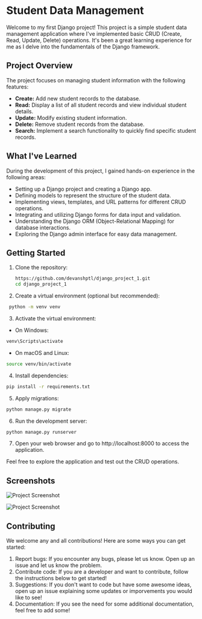 
# Student Data Management

Welcome to my first Django project! This project is a simple student data management application where I've implemented basic CRUD (Create, Read, Update, Delete) operations. It's been a great learning experience for me as I delve into the fundamentals of the Django framework.



## Project Overview

The project focuses on managing student information with the following features:
- **Create:** Add new student records to the database.
- **Read:** Display a list of all student records and view individual student details.
- **Update:** Modify existing student information.
- **Delete:** Remove student records from the database.
- **Search:** Implement a search functionality to quickly find specific student records.

## What I've Learned

During the development of this project, I gained hands-on experience in the following areas:
- Setting up a Django project and creating a Django app.
- Defining models to represent the structure of the student data.
- Implementing views, templates, and URL patterns for different CRUD operations.
- Integrating and utilizing Django forms for data input and validation.
- Understanding the Django ORM (Object-Relational Mapping) for database interactions.
- Exploring the Django admin interface for easy data management.
## Getting Started 

1. Clone the repository:
   ```bash
   https://github.com/devanshptl/django_project_1.git
   cd django_project_1

2. Create a virtual environment (optional but recommended):
```bash
 python -m venv venv
```
3. Activate the virtual environment:
  * On Windows:
  ```bash
  venv\Scripts\activate
```
* On macOS and Linux:
```bash
source venv/bin/activate

```
4. Install dependencies:
```bash
pip install -r requirements.txt
```
5. Apply migrations:
```bash
python manage.py migrate
```
6. Run the development server:
```bash
python manage.py runserver
```
7. Open your web browser and go to http://localhost:8000 to access the application.

Feel free to explore the application and test out the CRUD operations.

## Screenshots

![Project Screenshot](https://github.com/devanshptl/django_project_1/blob/%3D/django_project_page_1.png)

![Project Screenshot](https://github.com/devanshptl/django_project_1/blob/%3D/django_project_page_2.png)


 
## Contributing
We welcome any and all contributions! Here are some ways you can get started:
1. Report bugs: If you encounter any bugs, please let us know. Open up an issue and let us know the problem.
2. Contribute code: If you are a developer and want to contribute, follow the instructions below to get started!
3. Suggestions: If you don't want to code but have some awesome ideas, open up an issue explaining some updates or imporvements you would like to see!
4. Documentation: If you see the need for some additional documentation, feel free to add some!

